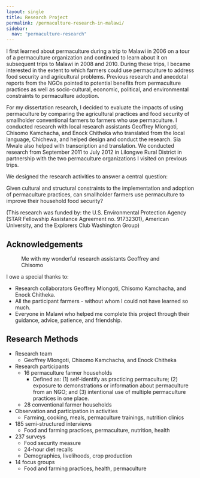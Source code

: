 ```yaml
---
layout: single
title: Research Project
permalink: /permaculture-research-in-malawi/
sidebar:
  nav: "permaculture-research"
---
```



I first learned about permaculture during a trip to Malawi in 2006 on a tour of a permaculture organization and continued to learn about it on subsequent trips to Malawi in 2008 and 2010. During these trips, I became interested in the extent to which farmers could use permaculture to address food security and agricultural problems. Previous research and anecdotal reports from the NGOs pointed to potential benefits from permaculture practices as well as socio-cultural, economic, political, and environmental constraints to permaculture adoption. 

For my dissertation research, I decided to evaluate the impacts of using permaculture by comparing the agricultural practices and food security of smallholder conventional farmers to farmers who use permaculture. I conducted research with local research assistants Geoffrey Mlongoti, Chisomo Kamchacha, and Enock Chitheka who translated from the local language, Chichewa, and helped design and conduct the research. Sia Mwale also helped with transcription and translation. We conducted research from September 2011 to July 2012 in Lilongwe Rural District in partnership with the two permaculture organizations I visited on previous trips.

We designed the research activities to answer a central question: 

Given cultural and structural constraints to the implementation and adoption of permaculture practices, can smallholder farmers use permaculture to improve their household food security?   

(This research was funded by: the U.S. Environmental Protection Agency (STAR Fellowship Assistance Agreement no. 91732301), American University, and the Explorers Club Washington Group)

## Acknowledgements

<figure class="align-center">
  <img src="{{ site.url }}{{ site.baseurl }}/images/permaculture-research-in-malawi/team.jfif" alt="">
  <figcaption>
        Me with my wonderful research assistants Geoffrey and Chisomo
  </figcaption>
</figure> 

I owe a special thanks to:
* Research collaborators Geoffrey Mlongoti, Chisomo Kamchacha, and Enock Chitheka.
* All the participant farmers - without whom I could not have learned so much.
* Everyone in Malawi who helped me complete this project through their guidance, advice, patience, and friendship.

## Research Methods

* Research team
    * Geoffrey Mlongoti, Chisomo Kamchacha, and Enock Chitheka
* Research participants
    * 16 permaculture farmer households
        * Defined as: (1) self-identify as practicing permaculture; (2) exposure to demonstrations or information about permaculture from an NGO; and (3) intentional use of multiple permaculture practices in one place.
    * 28 conventional farmer households
* Observation and participation in activities
    * Farming, cooking, meals, permaculture trainings, nutrition clinics
* 185 semi-structured interviews
    * Food and farming practices, permaculture, nutrition, health
* 237 surveys
    * Food security measure
    * 24-hour diet recalls
    * Demographics, livelihoods, crop production
* 14 focus groups
    * Food and farming practices, health, permaculture